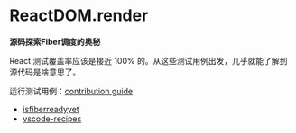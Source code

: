 # ReactDOM.render

**源码探索Fiber调度的奥秘**

React 测试覆盖率应该是接近 100% 的。从这些测试用例出发，几乎就能了解到源代码是啥意思了。

运行测试用例：[contribution guide](https://reactjs.org/contributing/how-to-contribute.html)
* [isfiberreadyyet](http://isfiberreadyyet.com/)
* [vscode-recipes](https://github.com/microsoft/vscode-recipes)

